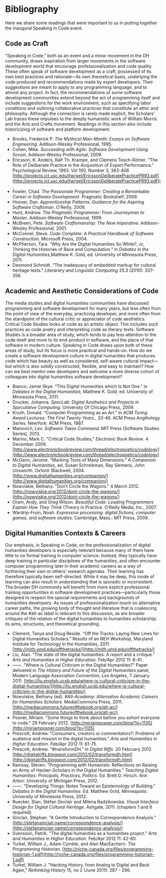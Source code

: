 # Bibliography

Here we share some readings that were important to us in putting together the
inaugural Speaking in Code event.

## Code as Craft

"Speaking in Code," both as an event and a minor movement in the DH community,
draws inspiration from larger movements in the software development world that
encourage professionalization and code quality. These often speak of software
development as a craft, possessed of its own best practices and rationale—its
own theoretical basis, underlying the code produced and recommendations made by
expert developers. Their suggestions are meant to apply to any programming
language, and to almost any project. In fact, the recommendations of some
software development communities extend beyond the act of programming itself
and include suggestions for the work environment, such as specifying labor
conditions and outlining collaborative practices that constitute an ethic and
philosophy. Although the connection is rarely made explicit, the Scholars' Lab
traces these impulses to the deeply humanistic work of William Morris and the
Arts and Crafts movement. Readings in this section also include historicizing
of software and platform development.

* Brooks, Frederick P. *The Mythical Man-Month: Essays on Software
  Engineering*. Addison-Wesley Professional, 1995.
* Cohen, Mike. *Succeeding with Agile: Software Development Using Scrum*.
  Addison-Wesley Professional, 2009.
* Ericsson, K. Anders, Ralf Th. Krampe, and Clemens Tesch-Römer. "The Role of
  Deliberate Practice in the Acquisition of Expert Performance." Psychological
  Review, 1993. Vol 100, Number 3, 363-406
  [http://projects.ict.usc.edu/itw/gel/EricssonDeliberatePracticePR93.pdf](http://projects.ict.usc.edu/itw/gel/EricssonDeliberatePracticePR93.pdf]).
* Fowler, Chad. *The Passionate Programmer: Creating a Remarkable Career in
  Software Development*. Pragmatic Bookshelf, 2009.
* Hoover, Dan. *Apprenticeship Patterns: Guidance for the Aspiring Software
  Craftsman*. O’Reilly, 2009.
* Hunt, Andrew. *The Pragmatic Programmer: From Journeyman to Master*.
  Addison-Wesley Professional, 1999.
* McBreen, Pete. *Software Craftsmanship: The New Imperative*. Addison-Wesley
  Professional, 2001.
* McConnel, Steve. *Code Complete: A Practical Handbook of Software
  Construction*. Microsoft Press, 2004.
* McPherson, Tara. “Why Are the Digital Humanities So White?, or, Thinking the
  Histories of Race and Computation.” in *Debates in the Digital
  Humanities*,Matthew K. Gold, ed. University of Minnesota Press, 2011.
* Desmond Schmidt. "The inadequacy of embedded markup for cultural heritage
  texts." *Literarary and Linguistic Computing* 25.3 (2010): 337-356.

## Academic and Aesthetic Considerations of Code

The media studies and digital humanities communities have discussed programming
and software development for many years, but less often from the point of view
of the everyday, practicing developer, and more often from the standpoint of
the cultural critic or appreciator of code aesthetics. Critical Code Studies
looks at code as an artistic object. This includes such practices as code
poetry and interpreting code as literary texts. Software Studies is a broader
area of study, which tends to pay less attention to the code itself and more to
its end-product in software, and the place of that software in modern culture.
Speaking in Code draws upon both of these areas of study, but its focus is more
practical and hands-on. How do we create a software development culture in
digital humanities that produces code which has beauty as well as considered,
self-aware cultural impact—but which is also solidly constructed, flexible, and
easy to maintain? How can we best mentor new developers and welcome a more
diverse cohort of colleagues into digital humanities software development?

* Bianco, Jamie Skye. “This Digital Humanities which Is Not One.” in *Debates
  in the Digital Humanities*, Matthew K. Gold, ed. University of Minnesota
  Press, 2011.
* Drucker, Johanna. *SpecLab: Digital Aesthetics and Projects in Speculative
  Computing*. University Of Chicago Press, 2009.
* Knuth, Donald. “Computer Programming as an Art.” In *ACM Turing Award
  Lectures: The First Twenty Years.*, 33-46. ACM Press Angthology Series.
  NewYork: ACM Press, 1987.
* Manovich, Lev. *Software Takes Command*. MIT Press (Software Studies Series),
  2013.
* Marino, Mark C. "Critical Code Studies," *Electronic Book Review*. 4 December
  2006.
  [http://www.electronicbookreview.com/thread/electropoetics/codology](http://www.electronicbookreview.com/thread/electropoetics/codology)
* McGann, Jerome. "Marking Texts of Many Dimensions." *A Companion to Digital
  Humanities*, ed. Susan Schreibman, Ray Siemens, John Unsworth. Oxford:
  Blackwell, 2004.
  [http://www.digitalhumanities.org/companion/](http://www.digitalhumanities.org/companion/)
* Nowviskie, Bethany. "Don’t Circle the Wagons." 4 March 2012.
  [http://nowviskie.org/2012/dont-circle-the-wagons/](http://nowviskie.org/2012/dont-circle-the-wagons/)
* Oram, Andy, and Greg Wilson. *Beautiful Code: Leading Programmers Explain How
  They Think* (Theory in Practice. O’Reilly Media, Inc., 2007.
* Wardrip-Fruin, Noah. *Expressive processing: digital fictions, computer
  games, and software studies*. Cambridge, Mass.: MIT Press, 2009.

## Digital Humanities Contexts & Careers

Our emphasis, in Speaking in Code, on the professionalization of digital
humanities developers is especially relevant because many of them have little
to no formal training in computer science. Instead, they typically have deep
training in particular disciplines of the humanities, and often encounter
computer programming later in their academic careers as a way of furthering
their own or others' research agendas. Their learning has therefore typically
been self-directed. While it may be deep, this mode of learning can also result
in understanding that is sporadic or inconsistent. The broader DH community
will benefit from more explicit professional training opportunities in software
development practices—particularly those designed to respect the special
requirements and backgrounds of humanities developers. As issues of
professionalization touch on alternative career paths, the growing body of
thought and literature that is coalescing around the #alt-ac label is relevant
to this discussion, as are broader critiques of the relation of the digital
humanities to humanities scholarship: its aims, structures, and theoretical
grounding.

* Clement, Tanya and Doug Reside. “Off the Tracks: Laying New Lines for Digital
  Humanities Scholars.” Results of an NEH Workshop, Maryland Institute for
  Technology in the Humanities, 2011.
  [http://mith.umd.edu/offthetracks/](http://mith.umd.edu/offthetracks/)
* Liu, Alan. "The state of the digital humanities: A report and a critique."
  *Arts and Humanities in Higher Education*. Feb/Apr 2012 11: 8-41.
* ––––. "Where is Cultural Criticism in the Digital Humanities?" Paper
  delivered in *The History and Future of the Digital Humanities* panel, Modern
  Language Association Convention, Los Angeles, 7 January 2011.
  [http://liu.english.ucsb.edu/where-is-cultural-criticism-in-the-digital-humanities/](http://liu.english.ucsb.edu/where-is-cultural-criticism-in-the-digital-humanities/)
* Nowviskie, Bethany (ed). *#Alt-Academy: Alternative Academic Careers for
  Humanities Scholars*. MediaCommons Press, 2011.
  [http://mediacommons.futureofthebook.org/alt-ac/](http://mediacommons.futureofthebook.org/alt-ac/).
* Posner, Miriam. "Some things to think about before you exhort everyone to
  code." 29 February 2012.
  [http://miriamposner.com/blog/?p=1135](http://miriamposner.com/blog/?p=1135)
* Prescott, Andrew. "Consumers, creators or commentators?: Problems of audience
  and mission in the digital humanities." *Arts and Humanities in Higher
  Education*. Feb/Apr 2012 11: 61-75.
* Prescott, Andrew. "#transformDH." in *Digital Riffs*. 20 February 2012.
  [http://digitalriffs.blogspot.com/2012/02/transformdh.html](http://digitalriffs.blogspot.com/2012/02/transformdh.html)
* Ramsay, Steven. "Programming with Humanists: Reflections on Raising an Army
  of Hacker-Scholars in the Digital Humanities." *Teaching Digital Humanities:
  Principals, Practices, Politics*. Ed. Brett D. Hirsch. Ann Arbor: University
  of Michigan Press, 2012.
* ––––. "Developing Things: Notes Toward an Epistemology of Building." *Debates
  in the Digital Humanities*. Ed. Matthew Gold, Minneapolis: University of
  Minnesota Press, 2012.
* Ruecker, Stan, Stéfan Sinclair and Milena Radzikowska.  *Visual Interface
  Design for Digital Cultural Heritage*. Ashgate, 2011. (chapters 1 and 6
  required).
* Sinclair, Stéphan. "A Gentle Introduction to Correspondence Analysis."
  [http://stefansinclair.name/correspondence-analysis/](http://stefansinclair.name/correspondence-analysis/)
* Svensson, Patrik. "The digital humanities as a humanities project." *Arts and
  Humanities in Higher Education*. Feb/Apr 2012 11: 42-60.
* Turkel, William J., Adam Cymble, and Alan MacEachern. *The Programming
  Historian*.
  [http://niche-canada.org/files/programming-historian-1.pdf](http://niche-canada.org/files/programming-historian-1.pdf)
* Turkel, William J. "Hacking History, from Analog to Digital and Back Again,"
  *Rethinking History* 15, no 2 (June 2011): 287 - 296.



